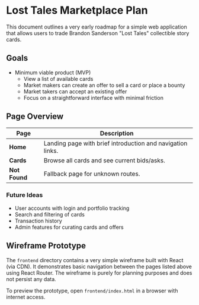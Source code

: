 # Lost Tales Marketplace Plan

This document outlines a very early roadmap for a simple web application that allows
users to trade Brandon Sanderson "Lost Tales" collectible story cards.

## Goals

- Minimum viable product (MVP)
  - View a list of available cards
  - Market makers can create an offer to sell a card or place a bounty
  - Market takers can accept an existing offer
  - Focus on a straightforward interface with minimal friction

## Page Overview

| Page             | Description                                                  |
|------------------|--------------------------------------------------------------|
| **Home**         | Landing page with brief introduction and navigation links.   |
| **Cards**        | Browse all cards and see current bids/asks.                  |
| **Not Found**    | Fallback page for unknown routes.                            |

### Future Ideas

- User accounts with login and portfolio tracking
- Search and filtering of cards
- Transaction history
- Admin features for curating cards and offers

## Wireframe Prototype

The `frontend` directory contains a very simple wireframe built with
React (via CDN). It demonstrates basic navigation between the pages
listed above using React Router. The wireframe is purely for planning
purposes and does not persist any data.

To preview the prototype, open `frontend/index.html` in a browser with
internet access.
